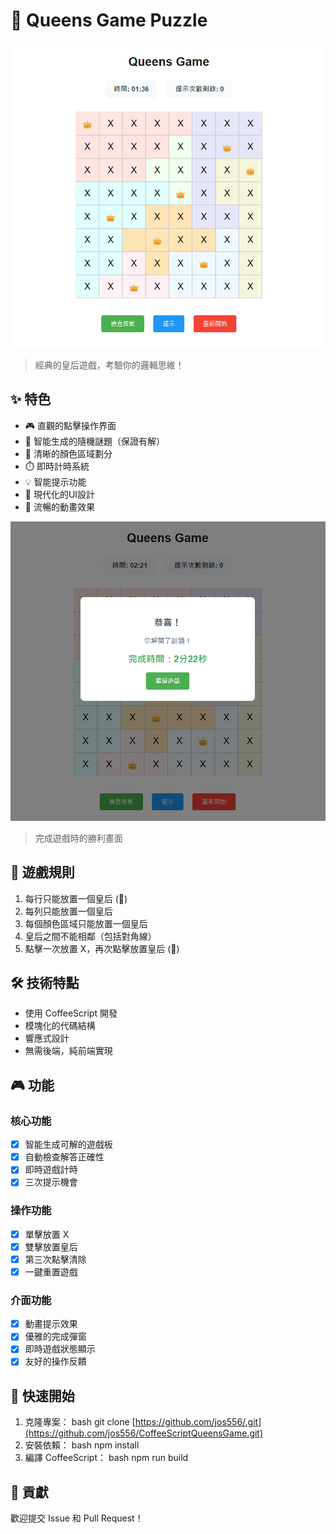 # 👑 Queens Game Puzzle

![startGame](public/start.png)

> 經典的皇后遊戲，考驗你的邏輯思維！

## ✨ 特色

- 🎮 直觀的點擊操作界面
- 🎯 智能生成的隨機謎題（保證有解）
- 🌈 清晰的顏色區域劃分
- ⏱️ 即時計時系統
- 💡 智能提示功能
- 🎨 現代化的UI設計
- 🔄 流暢的動畫效果

![endGame](public/end.png)

> 完成遊戲時的勝利畫面

## 🎯 遊戲規則

1. 每行只能放置一個皇后 (👑)
2. 每列只能放置一個皇后
3. 每個顏色區域只能放置一個皇后
4. 皇后之間不能相鄰（包括對角線）
5. 點擊一次放置 X，再次點擊放置皇后 (👑)

## 🛠️ 技術特點

- 使用 CoffeeScript 開發
- 模塊化的代碼結構
- 響應式設計
- 無需後端，純前端實現

## 🎮 功能

### 核心功能

- [X]  智能生成可解的遊戲板
- [X]  自動檢查解答正確性
- [X]  即時遊戲計時
- [X]  三次提示機會

### 操作功能

- [X]  單擊放置 X
- [X]  雙擊放置皇后
- [X]  第三次點擊清除
- [X]  一鍵重置遊戲

### 介面功能

- [X]  動畫提示效果
- [X]  優雅的完成彈窗
- [X]  即時遊戲狀態顯示
- [X]  友好的操作反饋

## 🚀 快速開始

1. 克隆專案：
   bash
   git clone [https://github.com/jos556/.git](https://github.com/jos556/CoffeeScriptQueensGame.git)
2. 安裝依賴：
   bash
   npm install
3. 編譯 CoffeeScript：
   bash
   npm run build

## 🤝 貢獻

歡迎提交 Issue 和 Pull Request！
